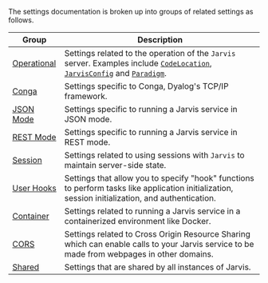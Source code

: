 The settings documentation is broken up into groups of related settings as follows.

| Group | Description |
|--|--|
| [Operational](./settings-operational.md) | Settings related to the operation of the `Jarvis` server. Examples include [`CodeLocation`](./settings-operational.md#codelocation), [`JarvisConfig`](./settings-operational.md#jarvisconfig) and [`Paradigm`](./settings-operational.md#paradigm). |
| [Conga](./settings-conga.md) | Settings specific to Conga, Dyalog's TCP/IP framework. |
| [JSON Mode](./settings-json.md) | Settings specific to running a Jarvis service in JSON mode. |
| [REST Mode](./settings-rest.md) | Settings specific to running a Jarvis service in REST mode. |
| [Session](./settings-session.md) | Settings related to using sessions with `Jarvis` to maintain server-side state. |
| [User Hooks](./settings-hooks.md) | Settings that allow you to specify "hook" functions to perform tasks like application initialization, session initialization, and authentication. |
| [Container](./settings-container.md) | Settings related to running a Jarvis service in a containerized environment like Docker. |
| [CORS](./settings-cors.md) | Settings related to Cross Origin Resource Sharing which can enable calls to your Jarvis service to be made from webpages in other domains. |
| [Shared](./settings-shared.md) | Settings that are shared by all instances of Jarvis.|